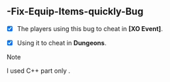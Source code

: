 ## -Fix-Equip-Items-quickly-Bug

- [x] The players using this bug to cheat in **[XO Event]**.
- [x] Using it to cheat in **Dungeons**.


> [!NOTE]
> I used C++ part only .
